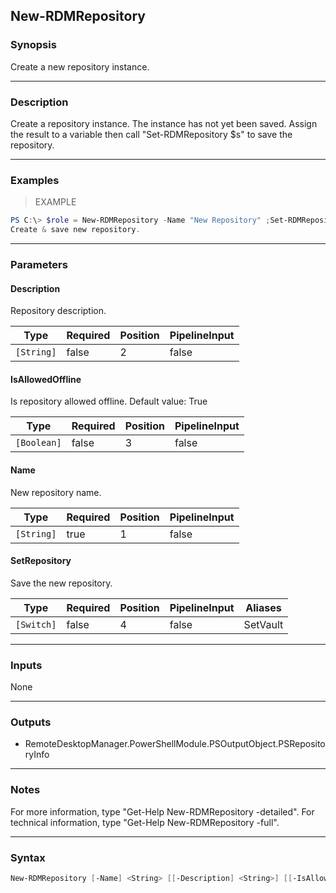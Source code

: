 New-RDMRepository
-----------------

### Synopsis
Create a new repository instance.

---

### Description

Create a repository instance. The instance has not yet been saved. Assign the result to a variable then call "Set-RDMRepository $s" to save the repository.

---

### Examples
> EXAMPLE

```PowerShell
PS C:\> $role = New-RDMRepository -Name "New Repository" ;Set-RDMRepository $role
Create & save new repository.
```

---

### Parameters
#### **Description**
Repository description.

|Type      |Required|Position|PipelineInput|
|----------|--------|--------|-------------|
|`[String]`|false   |2       |false        |

#### **IsAllowedOffline**
Is repository allowed offline. Default value: True

|Type       |Required|Position|PipelineInput|
|-----------|--------|--------|-------------|
|`[Boolean]`|false   |3       |false        |

#### **Name**
New repository name.

|Type      |Required|Position|PipelineInput|
|----------|--------|--------|-------------|
|`[String]`|true    |1       |false        |

#### **SetRepository**
Save the new repository.

|Type      |Required|Position|PipelineInput|Aliases |
|----------|--------|--------|-------------|--------|
|`[Switch]`|false   |4       |false        |SetVault|

---

### Inputs
None

---

### Outputs
* RemoteDesktopManager.PowerShellModule.PSOutputObject.PSRepositoryInfo

---

### Notes
For more information, type "Get-Help New-RDMRepository -detailed". For technical information, type "Get-Help New-RDMRepository -full".

---

### Syntax
```PowerShell
New-RDMRepository [-Name] <String> [[-Description] <String>] [[-IsAllowedOffline] <Boolean>] [[-SetRepository]] [<CommonParameters>]
```
